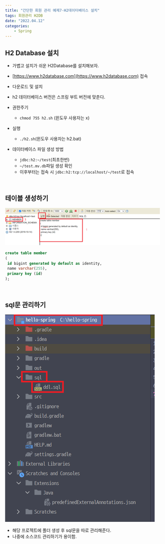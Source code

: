 ```yaml
---
title: "간단한 회원 관리 예제7-H2데이터베이스 설치"
tags: 회원관리 H2DB
date: "2022.04.12"
categories: 
    - Spring
---
```


## H2 Database 설치
- 가볍고 설치가 쉬운 H2Database를 설치해보자.

- [https://www.h2database.com](https://www.h2database.com) 접속
- 다운로드 및 설치
- h2 데이터베이스 버전은 스프링 부트 버전에 맞춘다.
- 권한주기
    - `chmod 755 h2.sh` (윈도우 사용자는 x)
- 실행
    - `./h2.sh`(윈도우 사용자는 h2.bat)
- 데이터베이스 파일 생성 방법
    - `jdbc:h2:~/test`(최초한번)
    - `~/test.mv.db`파일 생성 확인
    - 이후부터는 접속 시 `jdbc:h2:tcp://localhost/~/test`로 접속

<br>

## 테이블 생성하기

![](/assets/images/h21.PNG)

```sql
create table member
(
 id bigint generated by default as identity,
 name varchar(255),
 primary key (id)
);
```

<br>

## sql문 관리하기

![](/assets/images/h22.PNG)

- 해당 프로젝트에 폴더 생성 후 sql문을 따로 관리해준다.
- 나중에 소스코드 관리하기가 용이함.